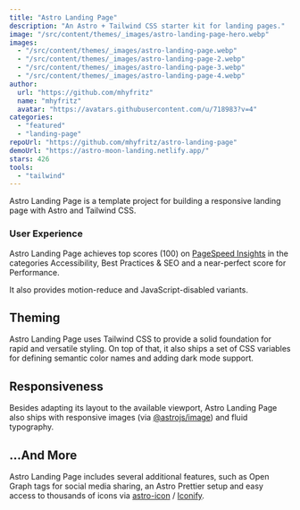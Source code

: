 ```yaml
---
title: "Astro Landing Page"
description: "An Astro + Tailwind CSS starter kit for landing pages."
image: "/src/content/themes/_images/astro-landing-page-hero.webp"
images:
  - "/src/content/themes/_images/astro-landing-page.webp"
  - "/src/content/themes/_images/astro-landing-page-2.webp"
  - "/src/content/themes/_images/astro-landing-page-3.webp"
  - "/src/content/themes/_images/astro-landing-page-4.webp"
author:
  url: "https://github.com/mhyfritz"
  name: "mhyfritz"
  avatar: "https://avatars.githubusercontent.com/u/718983?v=4"
categories:
  - "featured"
  - "landing-page"
repoUrl: "https://github.com/mhyfritz/astro-landing-page"
demoUrl: "https://astro-moon-landing.netlify.app/"
stars: 426
tools:
  - "tailwind"
---
```


<p>
  Astro Landing Page is a template project for building a responsive landing page with Astro and
  Tailwind CSS.
</p>
<h3>User Experience</h3>
<p>
  Astro Landing Page achieves top scores (100) on
  <a href="https://pagespeed.web.dev/" rel="noopener noreferrer" target="_blank"
    >PageSpeed Insights</a
  >
  in the categories Accessibility, Best Practices &amp; SEO and a near-perfect score for
  Performance.
</p>
<p>It also provides motion-reduce and JavaScript-disabled variants.</p>
<h2>Theming</h2>
<p>
  Astro Landing Page uses Tailwind CSS to provide a solid foundation for rapid and versatile
  styling. On top of that, it also ships a set of CSS variables for defining semantic color names
  and adding dark mode support.
</p>
<h2>Responsiveness</h2>
<p>
  Besides adapting its layout to the available viewport, Astro Landing Page also ships with
  responsive images (via
  <a
    href="https://docs.astro.build/en/guides/integrations-guide/image/"
    rel="noopener noreferrer"
    target="_blank"
    >@astrojs/image</a
  >) and fluid typography.
</p>
<h2>...And More</h2>
<p>
  Astro Landing Page includes several additional features, such as Open Graph tags for social media
  sharing, an Astro Prettier setup and easy access to thousands of icons via
  <a href="https://github.com/natemoo-re/astro-icon/" rel="noopener noreferrer" target="_blank"
    >astro-icon</a
  >
  / <a href="https://iconify.design/" rel="noopener noreferrer" target="_blank">Iconify</a>.
</p>
